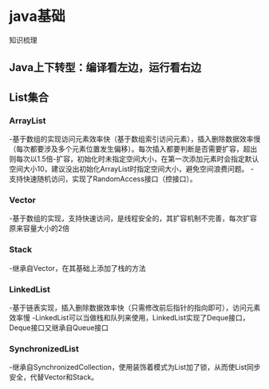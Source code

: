 # java基础
知识梳理

## Java上下转型：编译看左边，运行看右边

## List集合

### ArrayList
-基于数组的实现访问元素效率快（基于数组索引访问元素），插入删除数据效率慢（每次都要涉及多个元素位置发生偏移）。每次插入都要判断是否需要扩容，超出则每次以1.5倍-扩容，初始化时未指定空间大小，在第一次添加元素时会指定默认空间大小10，建议没出初始化ArrayList时指定空间大小，避免空间浪费问题。
-支持快速随机访问，实现了RandomAccess接口（控接口）。

### Vector
-基于数组的实现，支持快速访问，是线程安全的，其扩容机制不完善，每次扩容原来容量大小的2倍

### Stack
-继承自Vector，在其基础上添加了栈的方法

### LinkedList
-基于链表实现，插入删除数据效率快（只需修改前后指针的指向即可），访问元素效率慢
-LinkedList可以当做栈和队列来使用，LinkedList实现了Deque接口，Deque接口又继承自Queue接口


### SynchronizedList
-继承自SynchronizedCollection，使用装饰着模式为List加了锁，从而使List同步安全，代替Vector和Stack。
